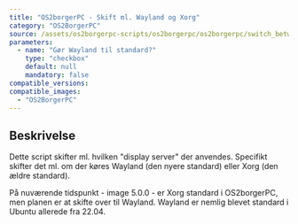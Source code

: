 ```yaml
---
title: "OS2borgerPC - Skift ml. Wayland og Xorg"
category: "OS2BorgerPC"
source: /assets/os2borgerpc-scripts/os2borgerpc/os2borgerpc/switch_between_wayland_and_xorg.sh
parameters:
  - name: "Gør Wayland til standard?"
    type: "checkbox"
    default: null
    mandatory: false
compatible_versions:
compatible_images:
  - "OS2BorgerPC"
---
```


## Beskrivelse
Dette script skifter ml. hvilken "display server" der anvendes.
Specifikt skifter det ml. om der køres Wayland (den nyere standard) eller Xorg (den ældre standard).

På nuværende tidspunkt - image 5.0.0 - er Xorg standard i OS2borgerPC, men planen er at skifte over til Wayland. 
Wayland er nemlig blevet standard i Ubuntu allerede fra 22.04.